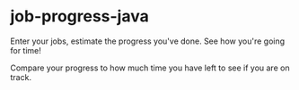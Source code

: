 # job-progress-java
Enter your jobs, estimate the progress you've done. See how you're going for time!

Compare your progress to how much time you have left to see if you are on track.
